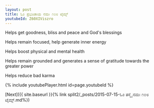 ```yaml
---
layout: post
title: ಓಂ ಪ್ರಭೂತಾಯ ನಮಃ ೧೦೮ ಟೈಮ್ಸ್
youtubeId: Z60XIViszro
---
```

 
 
Helps get goodness, bliss and peace and God's blessings
 
Helps remain focused, help generate inner energy 
 
Helps boost physical and mental health 
 
Helps remain grounded and generates a sense of gratitude towards the greater power 
 
Helps reduce bad karma
 
 
 
 


{% include youtubePlayer.html id=page.youtubeId %}
 
[Next]({{ site.baseurl }}{% link  split2/_posts/2015-07-15-ಓಂ ತಸ್ಮೈ ನಮಃ ೧೦೮ ಟೈಮ್ಸ್.md%})
 
